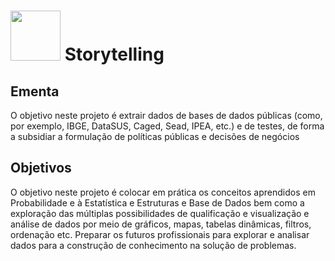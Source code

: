 # <img src = "https://github.com/anacgr05/PUCSP/assets/151938722/8ce7807a-d75c-43d7-ac12-4cdc3f616aeb" width="80"/> Storytelling
## Ementa 
O objetivo neste projeto é extrair dados de bases de dados públicas (como, por exemplo, IBGE, DataSUS, Caged,
Sead, IPEA, etc.) e de testes, de forma a subsidiar a formulação de políticas públicas e decisões de negócios
## Objetivos
O objetivo neste projeto é colocar em prática os conceitos aprendidos em Probabilidade e à Estatística e Estruturas e Base de Dados bem como a exploração 
das múltiplas possibilidades de qualificação e visualização e análise de dados por meio de gráficos, mapas, tabelas dinâmicas, filtros, ordenação etc.
Preparar os futuros profissionais para explorar e analisar dados para a construção de conhecimento na solução de problemas.
